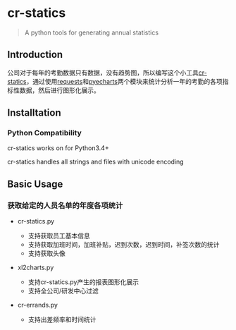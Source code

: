 # cr-statics

> A python tools for generating annual statistics

## Introduction
公司对于每年的考勤数据只有数据，没有趋势图，所以编写这个小工具[cr-statics](https://github.com/bryant81/cr-statics)，通过使用[requests](http://python-requests.org)和[pyecharts](http://pyecharts.org/)两个模块来统计分析一年的考勤的各项指标性数据，然后进行图形化展示。

## Installtation

### Python Compatibility

cr-statics works on for Python3.4+

cr-statics handles all strings and files with unicode encoding

## Basic Usage

### 获取给定的人员名单的年度各项统计

* cr-statics.py
    * 支持获取员工基本信息
    * 支持获取加班时间，加班补贴，迟到次数，迟到时间，补签次数的统计
    * 支持获取头像
* xl2charts.py
    * 支持cr-statics.py产生的报表图形化展示
    * 支持全公司/研发中心过滤

* cr-errands.py
    * 支持出差频率和时间统计
